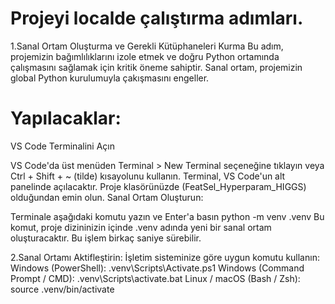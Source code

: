 # Projeyi localde çalıştırma adımları.

1.Sanal Ortam Oluşturma ve Gerekli Kütüphaneleri Kurma
Bu adım, projemizin bağımlılıklarını izole etmek ve doğru Python ortamında çalışmasını sağlamak için kritik öneme sahiptir. Sanal ortam, projemizin global Python kurulumuyla çakışmasını engeller.

# Yapılacaklar:

VS Code Terminalini Açın

VS Code'da üst menüden Terminal > New Terminal seçeneğine tıklayın veya Ctrl + Shift + ~ (tilde) kısayolunu kullanın. Terminal, VS Code'un alt panelinde açılacaktır. Proje klasörünüzde (FeatSel_Hyperparam_HIGGS) olduğundan emin olun.
Sanal Ortam Oluşturun:

Terminale aşağıdaki komutu yazın ve Enter'a basın
python -m venv .venv
Bu komut, proje dizininizin içinde .venv adında yeni bir sanal ortam oluşturacaktır. Bu işlem birkaç saniye sürebilir.

2.Sanal Ortamı Aktifleştirin:
İşletim sisteminize göre uygun komutu kullanın:
Windows (PowerShell): .venv\Scripts\Activate.ps1
Windows (Command Prompt / CMD): .venv\Scripts\activate.bat
Linux / macOS (Bash / Zsh): source .venv/bin/activate
